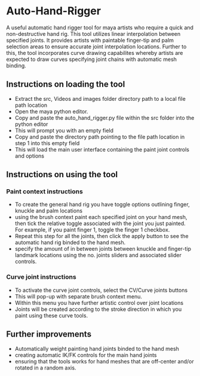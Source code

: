 # Auto-Hand-Rigger

A useful automatic hand rigger tool for maya artists who require a quick
and non-destructive hand rig. This tool utilizes linear interpolation between specified
joints. It provides artists with paintable finger-tip and palm selection areas to ensure
accurate joint interpolation locations. Further to this, the tool incorporates curve 
drawing capabilites whereby artists are expected to draw curves specifying joint chains 
with automatic mesh binding.

## Instructions on loading the tool

- Extract the src, Videos and images folder directory path to a local file path location
- Open the maya python editor.
- Copy and paste the auto_hand_rigger.py file within the src folder into the python editor
- This will prompt you with an empty field
- Copy and paste the directory path pointing to the file path location in step 1 into
  this empty field
- This will load the main user interface containing the paint joint controls and options

## Instructions on using the tool

### Paint context instructions

- To create the general hand rig you have toggle options outlining finger, knuckle
  and palm locations
- using the brush context paint each specified joint on your hand mesh, then tick the
  relative toggle associated with the joint you just painted. For example, if you
  paint finger 1, toggle the finger 1 checkbox.
- Repeat this step for all the joints, then click the apply button to see the automatic
  hand rig binded to the hand mesh.
- specify the amount of in between joints between knuckle and finger-tip landmark locations
  using the no. joints sliders and associated slider controls.
  
### Curve joint instructions

- To activate the curve joint controls, select the CV/Curve joints buttons
- This will pop-up with  separate brush context menu.
- Within this menu you have further artistic control over joint locations
- Joints will be created according to the stroke direction in which you paint
  using these curve tools.
  
## Further improvements
- Automatically weight painting hand joints binded to the hand mesh
- creating automatic IK/FK controls for the main hand joints
- ensuring that the tools works for hand meshes that are off-center and/or rotated
  in a random axis.
